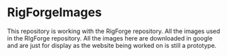 # RigForgeImages
This repository is working with the RigForge repository. All the images used in the RIgForge repository. All the images here are downloaded in google and are just for display as the website being worked on is still a prototype.

